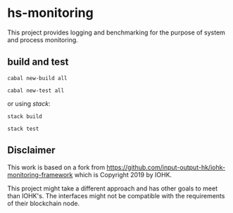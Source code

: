 # hs-monitoring

This project provides logging and benchmarking for the purpose of system and process monitoring.


## build and test

`cabal new-build all`

`cabal new-test all`

or using _stack_:

`stack build`

`stack test`


## Disclaimer

This work is based on a fork from https://github.com/input-output-hk/iohk-monitoring-framework which is Copyright 2019 by IOHK.

This project might take a different approach and has other goals to meet than IOHK's. The interfaces might not be compatible with the requirements of their blockchain node.
